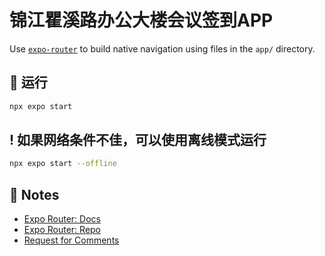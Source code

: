 # 锦江瞿溪路办公大楼会议签到APP

Use [`expo-router`](https://expo.github.io/router) to build native navigation using files in the `app/` directory.

## 🚀 运行

```sh
npx expo start
```

## ! 如果网络条件不佳，可以使用离线模式运行

```sh
npx expo start --offline
```
## 📝 Notes

- [Expo Router: Docs](https://expo.github.io/router)
- [Expo Router: Repo](https://github.com/expo/router)
- [Request for Comments](https://github.com/expo/router/discussions/1)
